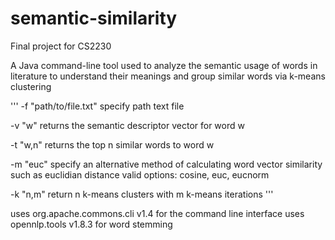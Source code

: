 # semantic-similarity
Final project for CS2230

A Java command-line tool used to analyze the semantic usage of words in literature to understand their meanings and group similar words via k-means clustering


'''
-f "path/to/file.txt" specify path text file

-v "w" returns the semantic descriptor vector for word w

-t "w,n" returns the top n similar words to word w

-m "euc" specify an alternative method of calculating word vector similarity such as euclidian distance
         valid options: cosine, euc, eucnorm
         
-k "n,m" return n k-means clusters with m k-means iterations
'''


uses org.apache.commons.cli v1.4 for the command line interface
uses opennlp.tools v1.8.3 for word stemming
